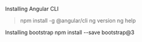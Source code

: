 Installing Angular CLI
> npm install -g @angular/cli
> ng version
> ng help
> 
Installing bootstrap
npm install --save bootstrap@3
